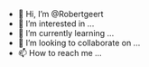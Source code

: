 - 👋 Hi, I’m @Robertgeert
- 👀 I’m interested in ...
- 🌱 I’m currently learning ...
- 💞️ I’m looking to collaborate on ...
- 📫 How to reach me ...

<!---
Robertgeert/Robertgeert is a ✨ special ✨ repository because its `README.md` (this file) appears on your GitHub profile.
You can click the Preview link to take a look at your changes.
--->
